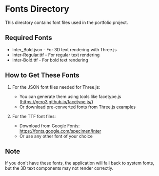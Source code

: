 # Fonts Directory

This directory contains font files used in the portfolio project.

## Required Fonts

- Inter_Bold.json - For 3D text rendering with Three.js
- Inter-Regular.ttf - For regular text rendering
- Inter-Bold.ttf - For bold text rendering

## How to Get These Fonts

1. For the JSON font files needed for Three.js:
   - You can generate them using tools like facetype.js (https://gero3.github.io/facetype.js/)
   - Or download pre-converted fonts from Three.js examples

2. For the TTF font files:
   - Download from Google Fonts: https://fonts.google.com/specimen/Inter
   - Or use any other font of your choice

## Note

If you don't have these fonts, the application will fall back to system fonts, but the 3D text components may not render correctly.

